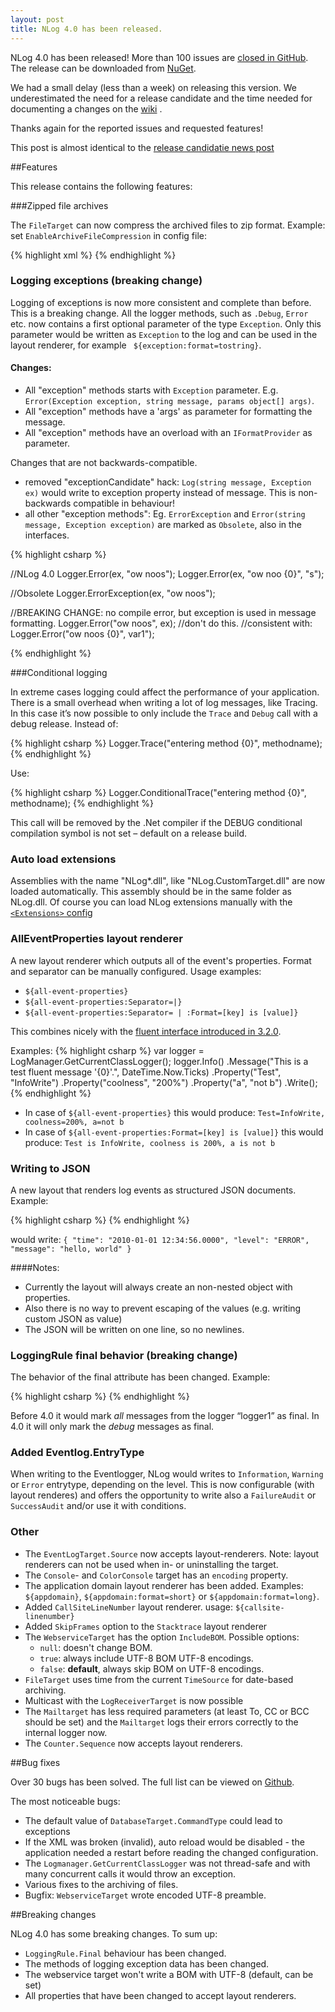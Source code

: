 ```yaml
---
layout: post
title: NLog 4.0 has been released. 
---
```


NLog 4.0 has been released! 
More than 100 issues are [closed in GitHub](https://github.com/NLog/NLog/issues?q=milestone%3A4.0+is%3Aclosed). 
The release can be downloaded from [NuGet](https://www.nuget.org/packages/NLog/4.0.0). 

We had a small delay (less than a week) on releasing this version. 
We underestimated the need for a release candidate and the time needed for documenting a changes on the [wiki](https://github.com/nlog/nlog/wiki) .

Thanks again for the reported issues and requested features!

This post is almost identical to the [release candidatie news post](http://nlog-project.org/2015/05/28/nlog-4-release-candidate.html)

##Features

This release contains the following features:



###Zipped file archives

The `FileTarget` can now compress the archived files to zip format. 
Example: set `EnableArchiveFileCompression` in config file:

{% highlight xml %}
  <target name="file" xsi:type="File"
      layout="${longdate} ${logger} ${message}" 
      fileName="${basedir}/logs/logfile.txt" 
      archiveFileName="${basedir}/archives/log.{#}.txt"
      archiveEvery="Day"
      archiveNumbering="Rolling"
      maxArchiveFiles="7"
    enableArchiveFileCompression="true" />
{% endhighlight %}


### Logging exceptions (**breaking change**)

Logging of exceptions is now more consistent and complete than before. This is a breaking change.
All the logger methods, such as `.Debug`, `Error` etc. now contains a first optional parameter of the type `Exception`. 
Only this parameter would be written as `Exception` to the log and can be used in the layout renderer, for example ` ${exception:format=tostring}`. 

#### Changes:

*	All "exception" methods starts with `Exception` parameter. E.g. `Error(Exception exception, string message, params object[] args)`.
*	All "exception" methods have a 'args' as parameter for formatting the message.
*	All "exception" methods have an overload with an `IFormatProvider` as parameter.

Changes that are not backwards-compatible.
*	removed "exceptionCandidate" hack: `Log(string message, Exception ex)` would write to exception property instead of message. This is non-backwards compatible in behaviour!
*	all other "exception methods": Eg. `ErrorException` and `Error(string message, Exception exception)` are marked as `Obsolete`, also in the interfaces. 

{% highlight csharp %}

//NLog 4.0
Logger.Error(ex, "ow noos");
Logger.Error(ex, "ow noo {0}", "s");

//Obsolete
Logger.ErrorException(ex, "ow noos");

//BREAKING CHANGE: no compile error, but exception is used in message formatting.
Logger.Error("ow noos", ex); //don't do this.
//consistent with:
Logger.Error("ow noos {0}", var1");

{% endhighlight %}

###Conditional logging

In extreme cases logging could affect the performance of your application. There is a small overhead when writing a lot of log messages, like Tracing.
In this case it’s now possible to only include the `Trace` and `Debug` call with a debug release. 
Instead of:

{% highlight csharp %}
Logger.Trace("entering method {0}", methodname);
{% endhighlight %}

Use:

{% highlight csharp %}
Logger.ConditionalTrace("entering method {0}", methodname);
{% endhighlight %}

This call will be removed by the .Net compiler if the DEBUG conditional compilation symbol is not set – default on a release build.

### Auto load extensions

Assemblies with the name "NLog*.dll", like "NLog.CustomTarget.dll" are now loaded automatically. This assembly should be in the same folder as NLog.dll.
Of course you can load NLog extensions manually with the [`<Extensions>` config]( https://github.com/nlog/nlog/wiki/How-to-write-a-Target#how-to-use-the-newly-created-target)

### AllEventProperties layout renderer

A new layout renderer which outputs all of the event's properties. Format and separator can be manually configured.
Usage examples:

*	`${all-event-properties}`
*	`${all-event-properties:Separator=|}`
*	`${all-event-properties:Separator= | :Format=[key] is [value]}`

This combines nicely with the [fluent interface introduced in 3.2.0](http://nlog-project.org/2015/01/20/have-you-seen-our-new-fluent-interface.html).

Examples:
{% highlight csharp %}
var logger = LogManager.GetCurrentClassLogger();
logger.Info()
    .Message("This is a test fluent message '{0}'.", DateTime.Now.Ticks)
    .Property("Test", "InfoWrite")
    .Property("coolness", "200%")
    .Property("a", "not b")
    .Write();
{% endhighlight %}

* In case of `${all-event-properties}` this would produce: `Test=InfoWrite, coolness=200%, a=not b`
* In case of `${all-event-properties:Format=[key] is [value]}` this would produce: `Test is InfoWrite, coolness is 200%, a is not b`


### Writing to JSON

A new layout that renders log events as structured JSON documents.
Example:

{% highlight csharp %}
<target name="jsonFile" xsi:type="File" fileName="${logFileNamePrefix}.json">
      <layout xsi:type="JsonLayout">
              <attribute name="time" layout="${longdate}" />
              <attribute name="level" layout="${level:upperCase=true}"/>
              <attribute name="message" layout="${message}" />
       </layout>
</target>
{% endhighlight %}

would write: `{ "time": "2010-01-01 12:34:56.0000", "level": "ERROR", "message": "hello, world" }`

####Notes:
* Currently the layout will always create an non-nested object with properties.
* Also there is no way to prevent escaping of the values (e.g. writing custom JSON as value)
* The JSON will be written on one line, so no newlines. 

### LoggingRule final behavior (**breaking change**)

The behavior of the final attribute has been changed. Example:

{% highlight csharp %}
<logger name="logger1" level="Debug"  final=true  />
{% endhighlight %}

Before 4.0 it would mark _all_ messages from the logger “logger1” as final. In 4.0 it will only mark the _debug_ messages as final. 

### Added Eventlog.EntryType

When writing to the Eventlogger, NLog would writes to `Information`, `Warning` or `Error` entrytype, depending on the level. This is now configurable (with layout renderes) and offers the opportunity to write also a `FailureAudit` or `SuccessAudit` and/or use it with conditions.

### Other

* The `EventLogTarget.Source` now accepts layout-renderers. Note: layout renderers can not be used when in- or uninstalling the target. 
*	The `Console`- and `ColorConsole` target has an `encoding` property.
*	The application domain layout renderer has been added. Examples: `${appdomain}`, `${appdomain:format=short}` or `${appdomain:format=long}`.
*	Added `CallSiteLineNumber` layout renderer. usage: `${callsite-linenumber}`
*	Added `SkipFrames` option to the `Stacktrace` layout renderer
*	The `WebserviceTarget` has the option `IncludeBOM`. Possible options: 
    *	`null`: doesn't change BOM.
    *	`true`: always include UTF-8 BOM UTF-8 encodings.
    *	`false`: **default**, always skip BOM on UTF-8 encodings.
*	`FileTarget` uses time from the current `TimeSource` for date-based archiving. 
*	Multicast with the `LogReceiverTarget` is now possible
*	The `Mailtarget` has less required parameters (at least To, CC or BCC should be set) and the `Mailtarget` logs their errors correctly to the internal logger now. 
* The `Counter.Sequence` now accepts layout renderers.

##Bug fixes

Over 30 bugs has been solved. The full list can be viewed on  [Github](https://github.com/NLog/NLog/issues?utf8=%E2%9C%93&q=milestone%3A4.0+is%3Aclosed+label%3Abug).

The most noticeable bugs:

*	The default value of `DatabaseTarget.CommandType` could lead to exceptions
*	If the XML was broken (invalid), auto reload would be disabled - the application needed a restart before reading the changed configuration.  
*	The `Logmanager.GetCurrentClassLogger` was not thread-safe and with many concurrent calls it would throw an exception.
*	Various fixes to the archiving of files.
*	Bugfix: `WebserviceTarget` wrote encoded UTF-8 preamble.


##Breaking changes

NLog 4.0 has some breaking changes. To sum up:

*	`LoggingRule.Final` behaviour has been changed.
*	The methods of logging exception data has been changed.
*	The webservice target won't write a BOM with UTF-8 (default, can be set)
* All properties that have been changed to accept layout renderers. 




